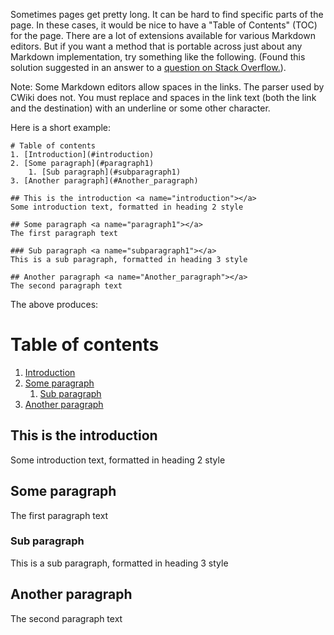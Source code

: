 Sometimes pages get pretty long. It can be hard to find specific parts of the page. In these cases, it would be nice to have a "Table of Contents" (TOC) for the page. There are a lot of extensions available for various Markdown editors. But if you want a method that is portable across just about any Markdown implementation, try something like the following. (Found this solution suggested in an answer to a [question on Stack Overflow.](https://stackoverflow.com/questions/11948245/markdown-to-create-pages-and-table-of-contents)).

Note: Some Markdown editors allow spaces in the links. The parser used by CWiki does not. You must replace and spaces in the link text (both the link and the destination) with an underline or some other character.

Here is a short example:

```
# Table of contents
1. [Introduction](#introduction)
2. [Some paragraph](#paragraph1)
    1. [Sub paragraph](#subparagraph1)
3. [Another paragraph](#Another_paragraph)

## This is the introduction <a name="introduction"></a>
Some introduction text, formatted in heading 2 style

## Some paragraph <a name="paragraph1"></a>
The first paragraph text

### Sub paragraph <a name="subparagraph1"></a>
This is a sub paragraph, formatted in heading 3 style

## Another paragraph <a name="Another_paragraph"></a>
The second paragraph text
```

The above produces:

# Table of contents
1. [Introduction](#introduction)
2. [Some paragraph](#paragraph1)
    1. [Sub paragraph](#subparagraph1)
3. [Another paragraph](#Another_paragraph)

## This is the introduction <a name="introduction"></a>
Some introduction text, formatted in heading 2 style

## Some paragraph <a name="paragraph1"></a>
The first paragraph text

### Sub paragraph <a name="subparagraph1"></a>
This is a sub paragraph, formatted in heading 3 style

## Another paragraph <a name="Another_paragraph"></a>
The second paragraph text

